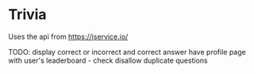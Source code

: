 # Trivia

Uses the api from https://jservice.io/

TODO:
display correct or incorrect and correct answer
have profile page with user's leaderboard - check
disallow duplicate questions
